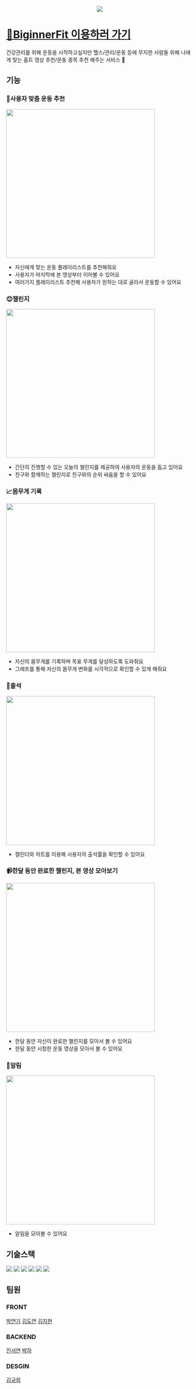 <p align="center">
  <img src="https://github.com/user-attachments/assets/dc352726-846f-474d-a26f-56e74e86f462" />
</p>

# [👟BiginnerFit 이용하러 가기](http://43.201.203.128:5173/)
건강관리를 위해 운동을 시작하고싶지만 헬스/관리/운동 등에 무지한 사람들 위해 나에게 맞는 홈트 영상 추천/운동 종목 추천 해주는 서비스 🏃

## 기능
### 🎯사용자 맞춤 운동 추천
<img src="https://github.com/user-attachments/assets/6b1e5801-bed5-4e9b-83e6-c2f097c2cea2" width=400 />

- 자신에게 맞는 운동 플레이리스트를 추천해줘요
- 사용자가 마지막에 본 영상부터 이어볼 수 있어요
- 여러가지 플레이리스트 추천해 사용자가 원하는 대로 골라서 운동할 수 있어요

### 😊챌린지
<img src="https://github.com/user-attachments/assets/b4c689aa-2ab2-4cce-961e-7ab77bf49982" width=400 />

- 간단히 진행할 수 있는 오늘의 챌린지를 제공하여 사용자의 운동을 돕고 있어요
- 친구와 함께하는 챌린지로 친구와의 순위 싸움을 할 수 있어요

### 📈몸무게 기록
<img src="https://github.com/user-attachments/assets/13258527-543b-4862-8e22-2819ae785c84" width=400 />

- 자신의 몸무게를 기록하며 목표 무게를 달성하도록 도와줘요
- 그래프를 통해 자신의 몸무게 변화를 시각적으로 확인할 수 있게 해줘요

### 📅출석
<img src="https://github.com/user-attachments/assets/838c782a-e6c6-4f44-b1de-f39db0cae62e" width=400 />

- 캘린더와 차트를 이용해 사용자의 출석률을 확인할 수 있어요

### 📹한달 동안 완료한 챌린지, 본 영상 모아보기
<img src="https://github.com/user-attachments/assets/b10f2b6d-cb21-4d98-aaee-894595de76eb" width=400 />

- 한달 동안 자신이 완료한 챌린지를 모아서 볼 수 있어요
- 한달 동안 시청한 운동 영상을 모아서 볼 수 있어요

### 🔔알림
<img src="https://github.com/user-attachments/assets/b6868ce5-381c-4f07-9a05-f88e8a0b9f4a" width=400 />

- 알림을 모아볼 수 있어요

## 기술스택
<img src="https://img.shields.io/badge/java-007396?style=for-the-badge&logo=OpenJDK&logoColor=white"> <img src="https://img.shields.io/badge/springboot-6DB33F?style=for-the-badge&logo=springboot&logoColor=white"> <img src="https://img.shields.io/badge/MySQL-4479A1?style=for-the-badge&logo=MySQL&logoColor=white"> <img src="https://img.shields.io/badge/Amazon%20EC2-FF9900?style=for-the-badge&logo=Amazon%20EC2&logoColor=white"> <img src="https://img.shields.io/badge/Amazon%20S3-569A31?style=for-the-badge&logo=Amazon%20S3&logoColor=white"> <img src="https://img.shields.io/badge/Redis-DC382D?style=for-the-badge&logo=Redis&logoColor=white"> 

## 팀원
### FRONT
[박연기](https://github.com/yeongipark)
[김도연](https://github.com/tkv00)
[김지현](https://github.com/jihyun132)

### BACKEND
[진서연](https://github.com/jjjjjinseo)
[박하](https://github.com/HaHaPark)

### DESGIN
[김규희](https://github.com/9ooi)
